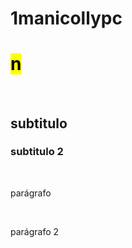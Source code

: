 # 1manicollypc
<!DOCTYPE html>

<html lang="ptBr">

<head>

<title> titulo do site </title>

</head>

<body>

 <h1> <mark> n </h1>

<br>

<h2> subtitulo </h2>

<h3> subtitulo 2</h3>

<br>

<p> parágrafo</p>

<br>

<p> parágrafo 2</p>

</body>

</html>